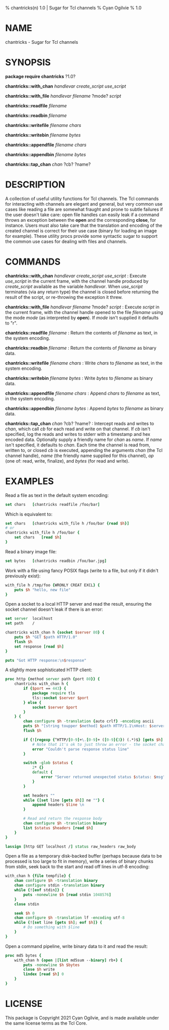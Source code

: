 % chantricks(n) 1.0 | Sugar for Tcl channels
% Cyan Ogilvie
% 1.0

# NAME

chantricks - Sugar for Tcl channels

# SYNOPSIS

**package require chantricks** ?1.0?

**chantricks::with_chan** *handlevar* *create_script* *use_script*

**chantricks::with_file** *handlevar* *filename* ?mode? *script*

**chantricks::readfile** *filename*

**chantricks::readbin** *filename*

**chantricks::writefile** *filename* *chars*

**chantricks::writebin** *filename* *bytes*

**chantricks::appendfile** *filename* *chars*

**chantricks::appendbin** *filename* *bytes*

**chantricks::tap_chan** *chan* ?cb? ?name?

# DESCRIPTION

A collection of useful utility functions for Tcl channels.  The Tcl commands
for interacting with channels are elegant and general, but very common use
cases like reading a file are somewhat fraught and prone to subtle failures if
the user doesn't take care: open file handles can easily leak if a command
throws an exception between the **open** and the corresponding **close**, for
instance.  Users must also take care that the translation and encoding of the
created channel is correct for their use case (binary for loading an image for
example).  These utility procs provide some syntactic sugar to support the
common use cases for dealing with files and channels.

# COMMANDS

**chantricks::with_chan** *handlevar* *create_script* *use_script*
:   Execute *use_script* in the current frame, with the channel handle produced
    by *create_script* available as the variable *handlevar*.  When
    *use_script* terminates (via any return type) the channel is closed before
    returning the result of the script, or re-throwing the exception it threw.

**chantricks::with_file** *handlevar* *filename* ?mode? *script*
:   Execute *script* in the current frame, with the channel handle opened
    to the file *filename* using the mode *mode* (as interpreted by **open**).
    If *mode* isn't supplied it defaults to "r".

**chantricks::readfile** *filename*
:   Return the contents of *filename* as text, in the system encoding.

**chantricks::readbin** *filename*
:   Return the contents of *filename* as binary data.

**chantricks::writefile** *filename* *chars*
:   Write *chars* to *filename* as text, in the system encoding.

**chantricks::writebin** *filename* *bytes*
:   Write *bytes* to *filename* as binary data.

**chantricks::appendfile** *filename* *chars*
:   Append *chars* to *filename* as text, in the system encoding.

**chantricks::appendbin** *filename* *bytes*
:   Append *bytes* to *filename* as binary data.

**chantricks::tap_chan** *chan* ?cb? ?name?
:   Intercept reads and writes to *chan*, which call *cb* for each read and
    write on that channel.  If *cb* isn't specified, log the reads and writes
    to stderr with a timestamp and hex encoded data.  Optionally supply a
    friendly name for *chan* as *name*.  If *name* isn't specified, it defaults
    to *chan*.  Each time the channel is read from, written to, or closed *cb*
    is executed, appending the arguments *chan* (the Tcl channel handle),
    *name* (the friendly name supplied for this channel), *op* (one of:
    read, write, finalize), and *bytes* (for read and write).

# EXAMPLES

Read a file as text in the default system encoding:

~~~tcl
set chars   [chantricks readfile /foo/bar]
~~~

Which is equivalent to:

~~~tcl
set chars   [chantricks with_file h /foo/bar {read $h}]
# or
chantricks with_file h /foo/bar {
    set chars   [read $h]
}
~~~

Read a binary image file:

~~~tcl
set bytes   [chantricks readbin /foo/bar.jpg]
~~~

Work with a file using fancy POSIX flags (write to a file, but only if it
didn't previously exist):

~~~tcl
with_file h /tmp/foo {WRONLY CREAT EXCL} {
    puts $h "hello, new file"
}
~~~

Open a socket to a local HTTP server and read the result, ensuring the socket
channel doesn't leak if there is an error:

~~~tcl
set server  localhost
set path    /

chantricks with_chan h {socket $server 80} {
    puts $h "GET $path HTTP/1.0"
    flush $h
    set response [read $h]
}

puts "Got HTTP response:\n$response"
~~~

A slightly more sophisticated HTTP client:

~~~tcl
proc http {method server path {port 80}} {
    chantricks with_chan h {
        if {$port == 443} {
            package require tls
            tls::socket $server $port
        } else {
            socket $server $port
        }
    } {
        chan configure $h -translation {auto crlf} -encoding ascii
        puts $h "[string toupper $method] $path HTTP/1.1\nHost: $server\nConnection: close\n"
        flush $h

        if {![regexp {^HTTP/[0-9]+\.[0-9]+ ([0-9]{3}) (.*)$} [gets $h] - status msg} {
            # Note that it's ok to just throw an error - the socket channel will be closed
            error "Couldn't parse response status line"
        }

        switch -glob $status {
            2* {}
            default {
                error "Server returned unexpected status $status: $msg"
            }
        }

        set headers ""
        while {[set line [gets $h]] ne ""} {
            append headers $line \n
        }

        # Read and return the response body
        chan configure $h -translation binary
        list $status $headers [read $h]
    }
}

lassign [http GET localhost /] status raw_headers raw_body
~~~

Open a file as a temporary disk-backed buffer (perhaps because data to be processed
is too large to fit in memory), write a series of binary chunks from stdin,
seek back to the start and read off lines in utf-8 encoding:

~~~tcl
with_chan h {file tempfile} {
    chan configure $h -translation binary
    chan configure stdin -translation binary
    while {![eof stdin]} {
        puts -nonewline $h [read stdin 1048576]
    }
    close stdin

    seek $h 0
    chan configure $h -translation lf -encoding utf-8
    while {![set line [gets $h]; eof $h]} {
        # Do something with $line
    }
}
~~~

Open a command pipeline, write binary data to it and read the result:

~~~tcl
proc md5 bytes {
    with_chan h {open |[list md5sum --binary] rb+} {
        puts -nonewline $h $bytes
        close $h write
        lindex [read $h] 0
    }
}
~~~

# LICENSE

This package is Copyright 2021 Cyan Ogilvie, and is made available under
the same license terms as the Tcl Core.
